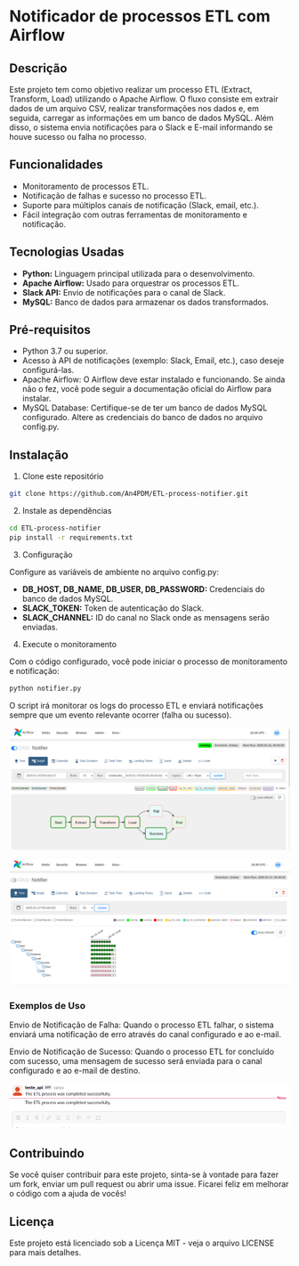 # Notificador de processos ETL com Airflow

## Descrição
Este projeto tem como objetivo realizar um processo ETL (Extract, Transform, Load) utilizando o Apache Airflow. O fluxo consiste em extrair dados de um arquivo CSV, realizar transformações nos dados e, em seguida, carregar as informações em um banco de dados MySQL. Além disso, o sistema envia notificações para o Slack e E-mail informando se houve sucesso ou falha no processo.

## Funcionalidades
- Monitoramento de processos ETL.
- Notificação de falhas e sucesso no processo ETL.
- Suporte para múltiplos canais de notificação (Slack, email, etc.).
- Fácil integração com outras ferramentas de monitoramento e notificação.

## Tecnologias Usadas
- **Python:** Linguagem principal utilizada para o desenvolvimento.
- **Apache Airflow:** Usado para orquestrar os processos ETL.
- **Slack API:** Envio de notificações para o canal de Slack.
- **MySQL:** Banco de dados para armazenar os dados transformados.

## Pré-requisitos
- Python 3.7 ou superior.
- Acesso à API de notificações (exemplo: Slack, Email, etc.), caso deseje configurá-las.
- Apache Airflow: O Airflow deve estar instalado e funcionando. Se ainda não o fez, você pode seguir a documentação oficial do Airflow para instalar.
- MySQL Database: Certifique-se de ter um banco de dados MySQL configurado. Altere as credenciais do banco de dados no arquivo config.py.

## Instalação
1. Clone este repositório
```bash
git clone https://github.com/An4PDM/ETL-process-notifier.git
```

2. Instale as dependências
```bash
cd ETL-process-notifier
pip install -r requirements.txt
```

3. Configuração

Configure as variáveis de ambiente no arquivo config.py:

- **DB_HOST, DB_NAME, DB_USER, DB_PASSWORD:** Credenciais do banco de dados MySQL.
- **SLACK_TOKEN:** Token de autenticação do Slack.
- **SLACK_CHANNEL:** ID do canal no Slack onde as mensagens serão enviadas. 

4. Execute o monitoramento
   
Com o código configurado, você pode iniciar o processo de monitoramento e notificação:

```bash
python notifier.py
```

O script irá monitorar os logs do processo ETL e enviará notificações sempre que um evento relevante ocorrer (falha ou sucesso).

![General Graph](img/notif_graph.png)

![Tree Graph](img/tree_notif.png)

### Exemplos de Uso
Envio de Notificação de Falha: Quando o processo ETL falhar, o sistema enviará uma notificação de erro através do canal configurado e ao e-mail.


Envio de Notificação de Sucesso: Quando o processo ETL for concluído com sucesso, uma mensagem de sucesso será enviada para o canal configurado e ao e-mail de destino.

![Slack Message](img/slack_msg.png)

## Contribuindo

Se você quiser contribuir para este projeto, sinta-se à vontade para fazer um fork, enviar um pull request ou abrir uma issue. Ficarei feliz em melhorar o código com a ajuda de vocês!

## Licença
Este projeto está licenciado sob a Licença MIT - veja o arquivo LICENSE para mais detalhes.



